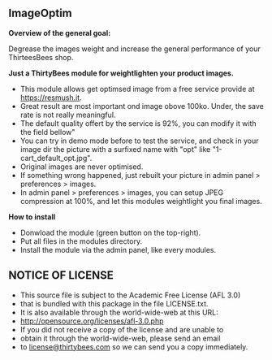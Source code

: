 ## ImageOptim

**Overview of the general goal:**

Degrease the images weight and increase the general performance of your ThirteesBees shop.

**Just a ThirtyBees module  for weightlighten your product images.**

* This module allows get optimsed image from a free service provide at https://resmush.it.
* Great result are most important ond image obove 100ko. Under, the save rate is not really meaningful.
* The default quality offert by the service is 92%, you can modify it with the field bellow"
* You can try in demo mode before to test the service, and check in your image dir the picture with a surfixed name with "opt" like "1-cart_default_opt.jpg".
* Original images are never optimised.
* If something wrong happened, just rebuilt your picture in admin panel > preferences > images.
* In admin panel > preferences > images, you can setup JPEG compression at 100%, and let this modules weightlight you final images.

**How to install**

* Donwload the module (green button on the top-right).
* Put all files in the modules directory.
* Install the module via the admin panel, like every modules.

## NOTICE OF LICENSE

* This source file is subject to the Academic Free License (AFL 3.0)
* that is bundled with this package in the file LICENSE.txt.
* It is also available through the world-wide-web at this URL:
* http://opensource.org/licenses/afl-3.0.php
* If you did not receive a copy of the license and are unable to
* obtain it through the world-wide-web, please send an email
* to license@thirtybees.com so we can send you a copy immediately.
